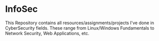 # InfoSec
This Repository contains all resources/assignments/projects I've done in CyberSecurity fields. These range from Linux/Windows Fundamentals to Network Security, Web Applications, etc.
